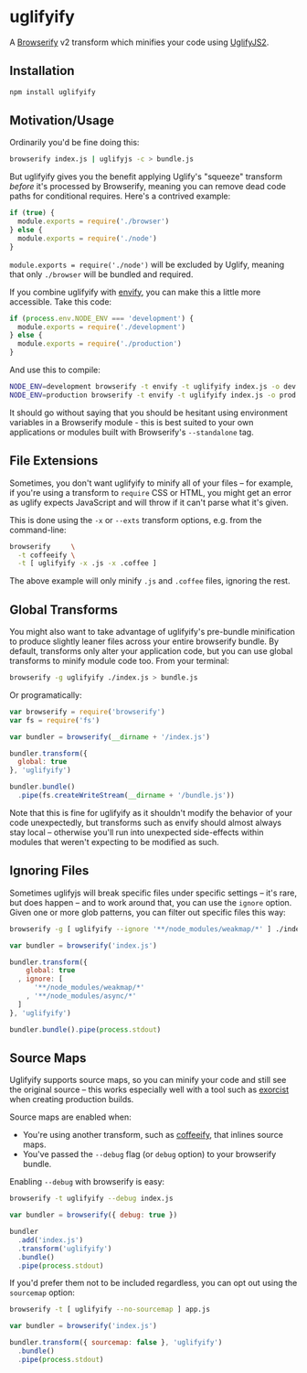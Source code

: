 # uglifyify

A [Browserify](http://browserify.org) v2 transform which minifies your code
using [UglifyJS2](https://github.com/mishoo/UglifyJS2).

## Installation

``` bash
npm install uglifyify
```

## Motivation/Usage

Ordinarily you'd be fine doing this:

``` bash
browserify index.js | uglifyjs -c > bundle.js
```

But uglifyify gives you the benefit applying Uglify's "squeeze" transform
*before* it's processed by Browserify, meaning you can remove dead code paths
for conditional requires. Here's a contrived example:

``` javascript
if (true) {
  module.exports = require('./browser')
} else {
  module.exports = require('./node')
}
```

`module.exports = require('./node')` will be excluded by Uglify, meaning that
only `./browser` will be bundled and required.

If you combine uglifyify with [envify](http://github.com/hughsk/envify), you
can make this a little more accessible. Take this code:

``` javascript
if (process.env.NODE_ENV === 'development') {
  module.exports = require('./development')
} else {
  module.exports = require('./production')
}
```

And use this to compile:

``` bash
NODE_ENV=development browserify -t envify -t uglifyify index.js -o dev.js &&
NODE_ENV=production browserify -t envify -t uglifyify index.js -o prod.js
```

It should go without saying that you should be hesitant using environment
variables in a Browserify module - this is best suited to your own
applications or modules built with Browserify's `--standalone` tag.

## File Extensions

Sometimes, you don't want uglifyify to minify all of your files – for example,
if you're using a transform to `require` CSS or HTML, you might get an error
as uglify expects JavaScript and will throw if it can't parse what it's given.

This is done using the `-x` or `--exts` transform options, e.g. from the
command-line:

``` bash
browserify     \
  -t coffeeify \
  -t [ uglifyify -x .js -x .coffee ]
```

The above example will only minify `.js` and `.coffee` files, ignoring the rest.

## Global Transforms

You might also want to take advantage of uglifyify's pre-bundle minification
to produce slightly leaner files across your entire browserify bundle. By
default, transforms only alter your application code, but you can use global
transforms to minify module code too. From your terminal:

``` bash
browserify -g uglifyify ./index.js > bundle.js
```

Or programatically:

``` javascript
var browserify = require('browserify')
var fs = require('fs')

var bundler = browserify(__dirname + '/index.js')

bundler.transform({
  global: true
}, 'uglifyify')

bundler.bundle()
  .pipe(fs.createWriteStream(__dirname + '/bundle.js'))
```

Note that this is fine for uglifyify as it shouldn't modify the behavior of
your code unexpectedly, but transforms such as envify should almost always
stay local – otherwise you'll run into unexpected side-effects within modules
that weren't expecting to be modified as such.

## Ignoring Files

Sometimes uglifyjs will break specific files under specific settings – it's
rare, but does happen – and to work around that, you can use the `ignore`
option. Given one or more glob patterns, you can filter out specific files
this way:

``` bash
browserify -g [ uglifyify --ignore '**/node_modules/weakmap/*' ] ./index.js
```

``` javascript
var bundler = browserify('index.js')

bundler.transform({
    global: true
  , ignore: [
      '**/node_modules/weakmap/*'
    , '**/node_modules/async/*'
  ]
}, 'uglifyify')

bundler.bundle().pipe(process.stdout)
```

## Source Maps

Uglifyify supports source maps, so you can minify your code and still see the
original source – this works especially well with a tool such as
[exorcist](https://github.com/thlorenz/exorcist) when creating production
builds.

Source maps are enabled when:

* You're using another transform, such as
  [coffeeify](https://github.com/jnordberg/coffeeify), that inlines source maps.
* You've passed the `--debug` flag (or `debug` option) to your browserify
  bundle.

Enabling `--debug` with browserify is easy:

``` bash
browserify -t uglifyify --debug index.js
```
``` javascript
var bundler = browserify({ debug: true })

bundler
  .add('index.js')
  .transform('uglifyify')
  .bundle()
  .pipe(process.stdout)
```

If you'd prefer them not to be included regardless, you can opt out
using the `sourcemap` option:

``` bash
browserify -t [ uglifyify --no-sourcemap ] app.js
```
``` javascript
var bundler = browserify('index.js')

bundler.transform({ sourcemap: false }, 'uglifyify')
  .bundle()
  .pipe(process.stdout)
```
